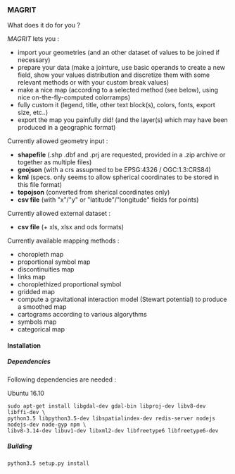 ### MAGRIT

What does it do for you ?

*MAGRIT* lets you :
 - import your geometries (and an other dataset of values to be joined if necessary)
 - prepare your data (make a jointure, use basic operands to create a new field, show your values distribution and discretize them with some relevant methods or with your custom break values)
 - make a nice map (according to a selected method (see below), using nice on-the-fly-computed colorramps)
 - fully custom it (legend, title, other text block(s), colors, fonts, export size, etc..)
 - export the map you painfully did! (and the layer(s) which may have been produced in a geographic format)

Currently allowed geometry input :

 - **shapefile** (.shp .dbf and .prj are requested, provided in a .zip archive or together as multiple files)
 - **geojson** (with a crs assupmed to be EPSG:4326 / OGC:1.3:CRS84)
 - **kml** (specs. only seems to allow spherical coordinates to be stored in this file format)
 - **topojson** (converted from sherical coordinates only)
 - **csv file** (with "x"/"y" or "latitude"/"longitude" fields for points)

Currently allowed external dataset :
 - **csv file** (+ xls, xlsx and ods formats)

Currently available mapping methods :
 - choropleth map
 - proportional symbol map
 - discontinuities map
 - links map
 - choroplethized proportional symbol
 - gridded map
 - compute a gravitational interaction model (Stewart potential) to produce a smoothed map
 - cartograms according to various algorythms
 - symbols map
 - categorical map


#### Installation

##### Dependencies
Following dependencies are needed :

Ubuntu 16.10
```
sudo apt-get install libgdal-dev gdal-bin libproj-dev libv8-dev libffi-dev \
python3.5 libpython3.5-dev libspatialindex-dev redis-server nodejs nodejs-dev node-gyp npm \
libv8-3.14-dev libuv1-dev libxml2-dev libfreetype6 libfreetype6-dev
```

##### Building
```
python3.5 setup.py install
```
